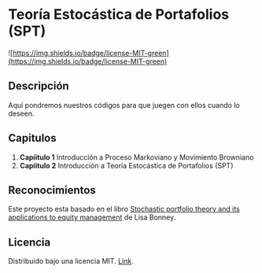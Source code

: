 # Teoría Estocástica de Portafolios (SPT)

![https://img.shields.io/badge/license-MIT-green](https://img.shields.io/badge/license-MIT-green)


## Descripción
Aquí pondremos nuestros códigos para que juegen con ellos cuando lo deseen.

## Capitulos
1. **Capíitulo 1** Introducción a Proceso Markoviano y Movimiento Browniano
2. **Capíitulo 2** Introducción a Teoría Estocástica de Portafolios (SPT)

## Reconocimientos 
Este proyecto esta basado en el libro [Stochastic portfolio theory and its applications to equity management](https://wiredspace.wits.ac.za/items/4a7132db-6278-4ce8-82f4-7c1facfd142a) de Lisa Bonney.


## Licencia
Distribuido bajo una licencia MIT. [Link](LICENSE.md).
